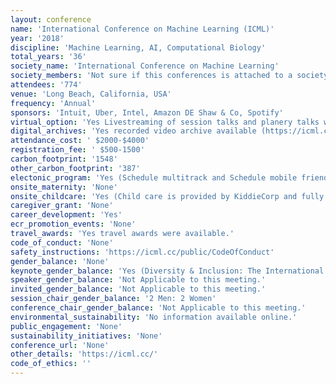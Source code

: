 ```yaml
---
layout: conference 
name: 'International Conference on Machine Learning (ICML)'
year: '2018'
discipline: 'Machine Learning, AI, Computational Biology'
total_years: '36'
society_name: 'International Conference on Machine Learning'
society_members: 'Not sure if this conferences is attached to a society'
attendees: '774'
venue: 'Long Beach, California, USA'
frequency: 'Annual'
sponsors: 'Intuit, Uber, Intel, Amazon DE Shaw & Co, Spotify'
virtual_option: 'Yes Livestreaming of session talks and planery talks was done on Facebook'
digital_archives: 'Yes recorded video archive available (https://icml.cc/Conferences/2019/Videos)'
attendance_cost: ' $2000-$4000'
registration_fee: ' $500-1500'
carbon_footprint: '1548'
other_carbon_footprint: '387'
electonic_program: 'Yes (Schedule multitrack and Schedule mobile friendly program books were provided).'
onsite_maternity: 'None'
onsite_childcare: 'Yes (Child care is provided by KiddieCorp and fully sponsored. The program is for children ages 6 months through 12 years old and will be located at the Congress Center. Snacks and water will be provided. Medication (including sunscreen) will NOT be administered by KiddieCorp management or staff. Register early as availability is limited and handled on a first-come, first-served basis. KiddieCorp must receive the registration form to hold any advance reservations. You are also welcome to register on-site, however, there is no guarantee and it is not recommended. Children under the age of 14 must be accompanied by an adult at all times and are limited to the common areas and the sponsor hall. Strollers are permitted in common areas and in the sponsor hall, but only if there is a child in the stroller at all times. Children 14 years and older shall purchase a registration at the student rate. Parents and/or authorized guardians are responsible for students attending the conference. ICML assumes no more responsibilities for the students than any other attendees at the conference. Rules on children being allowed into areas where alcohol is being served will depend on the conference venue rules and security hired to manage the event.)'
caregiver_grant: 'None'
career_development: 'Yes'
ecr_promotion_events: 'None'
travel_awards: 'Yes travel awards were available.'
code_of_conduct: 'None'
safety_instructions: 'https://icml.cc/public/CodeOfConduct'
gender_balance: 'None'
keynote_gender_balance: 'Yes (Diversity & Inclusion: The International Machine Learning Conference is taking seriously questions of diversity, equity, and inclusion in our conference. Our efforts are building on several grassroots efforts from the Women in Machine Learning, Black in AI, Queer in AI, Jews in AI, {Dis}abilities in AI, and LatinX in AI.  ICML is working to expand these efforts to make the conference as welcoming as possible to all. In addition to hosting diversity-related events, the conference is also making and considering structural changes. These include a new Code of Conduct introduced in 2018. We are actively working to make the conference event itself more inclusive, including supporting childcare, nursing mothers, attendees with disabilities, and gender inclusive measures.  We are also exploring options with the venue and caterers to ensure that everyone can have a positive, equitable conference experience.)'
speaker_gender_balance: 'Not Applicable to this meeting.'
invited_gender_balance: 'Not Applicable to this meeting.'
session_chair_gender_balance: '2 Men: 2 Women'
conference_chair_gender_balance: 'Not Applicable to this meeting.'
environmental_sustainability: 'No information available online.'
public_engagement: 'None'
sustainability_initiatives: 'None'
conference_url: 'None'
other_details: 'https://icml.cc/'
code_of_ethics: ''
---
```

